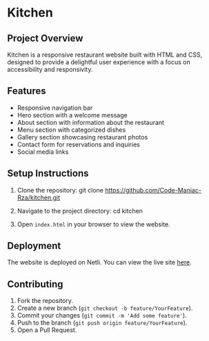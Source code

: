 # Kitchen

## Project Overview

Kitchen is a responsive restaurant website built with HTML and CSS, designed to provide a delightful user experience with a focus on accessibility and responsivity.

## Features

- Responsive navigation bar
- Hero section with a welcome message
- About section with information about the restaurant
- Menu section with categorized dishes
- Gallery section showcasing restaurant photos
- Contact form for reservations and inquiries
- Social media links

## Setup Instructions

1. Clone the repository:
git clone https://github.com/Code-Maniac-Rza/kitchen.git


2. Navigate to the project directory:
cd kitchen


3. Open `index.html` in your browser to view the website.

## Deployment

The website is deployed on Netli. You can view the live site [here]().

## Contributing

1. Fork the repository.
2. Create a new branch (`git checkout -b feature/YourFeature`).
3. Commit your changes (`git commit -m 'Add some feature'`).
4. Push to the branch (`git push origin feature/YourFeature`).
5. Open a Pull Request.
